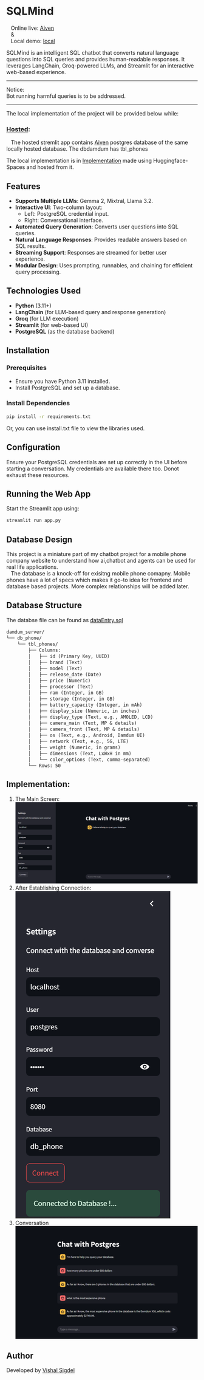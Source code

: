 # SQLMind 
&nbsp;&nbsp;&nbsp;Online live: [Aiven](https://sqlmind.streamlit.app/) <br/>
&nbsp;&nbsp;&nbsp;&<br/>
&nbsp;&nbsp;&nbsp;Local demo: [local](https://sigiiz-sqlmind.hf.space/)<br/>

SQLMind is an intelligent SQL chatbot that converts natural language questions into SQL queries and provides human-readable responses. It leverages LangChain, Groq-powered LLMs, and Streamlit for an interactive web-based experience.
<hr />
Notice: <br/>
Bot running harmful queries is to be addressed.
<hr />
The local implementation of the project will be provided below while: <br />

### [Hosted](https://sqlmind.streamlit.app/): <br />

&nbsp;&nbsp;&nbsp;The hosted stremlit app contains [Aiven](https://aiven.io/) postgres database of the same locally hosted database. The dbdamdum has tbl_phones <br />

The local implementation is in [Implementation](#implementation) made using Huggingface-Spaces and hosted from it.

## Features

- **Supports Multiple LLMs**: Gemma 2, Mixtral, Llama 3.2.
- **Interactive UI**: Two-column layout:
  - Left: PostgreSQL credential input.
  - Right: Conversational interface.
- **Automated Query Generation**: Converts user questions into SQL queries.
- **Natural Language Responses**: Provides readable answers based on SQL results.
- **Streaming Support**: Responses are streamed for better user experience.
- **Modular Design**: Uses prompting, runnables, and chaining for efficient query processing.

## Technologies Used

- **Python** (3.11+)
- **LangChain** (for LLM-based query and response generation)
- **Groq** (for LLM execution)
- **Streamlit** (for web-based UI)
- **PostgreSQL** (as the database backend)

## Installation

### Prerequisites

- Ensure you have Python 3.11 installed.
- Install PostgreSQL and set up a database.

### Install Dependencies

```sh
pip install -r requirements.txt
```

Or, you can use install.txt file to view the libraries used.

## Configuration

Ensure your PostgreSQL credentials are set up correctly in the UI before starting a conversation. My credentials are available there too. Donot exhaust these resources.

## Running the Web App

Start the Streamlit app using:

```sh
streamlit run app.py
```

## Database Design

This project is a miniature part of my chatbot project for a mobile phone company website to understand how ai,chatbot and agents can be used for real life applications.<br />
&nbsp;&nbsp;&nbsp;The database is a knock-off for exisitng mobile phone comapny. Mobile phones have a lot of specs which makes it go-to idea for frontend and database based projects. More complex relationships will be added later.

## Database Structure
The databse file can be found as [dataEntry.sql](./dataEntry.sql)
```
damdum_server/
└── db_phone/
    └── tbl_phones/
        ├── Columns:
        │   ├── id (Primary Key, UUID)
        │   ├── brand (Text)
        │   ├── model (Text)
        │   ├── release_date (Date)
        │   ├── price (Numeric)
        │   ├── processor (Text)
        │   ├── ram (Integer, in GB)
        │   ├── storage (Integer, in GB)
        │   ├── battery_capacity (Integer, in mAh)
        │   ├── display_size (Numeric, in inches)
        │   ├── display_type (Text, e.g., AMOLED, LCD)
        │   ├── camera_main (Text, MP & details)
        │   ├── camera_front (Text, MP & details)
        │   ├── os (Text, e.g., Android, Damdum UI)
        │   ├── network (Text, e.g., 5G, LTE)
        │   ├── weight (Numeric, in grams)
        │   ├── dimensions (Text, LxWxH in mm)
        │   └── color_options (Text, comma-separated)
        └── Rows: 50
```

## <a id="implementation">Implementation:</a>

1. The Main Screen:
   ![The main screen](images/Start.png)
2. After Establishing Connection:
   ![Connection](images/after%20connection.png)
3. Conversation
   ![Conversation](images/convo.png)

## Author

Developed by [Vishal Sigdel](https://github.com/Page-Vishal)
